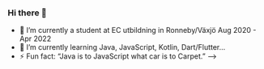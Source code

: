 ### Hi there 👋


- 🔭 I’m currently a student at EC utbildning in Ronneby/Växjö Aug 2020 - Apr 2022
- 🌱 I’m currently learning Java, JavaScript, Kotlin, Dart/Flutter...
- ⚡ Fun fact: “Java is to JavaScript what car is to Carpet.”
-->


